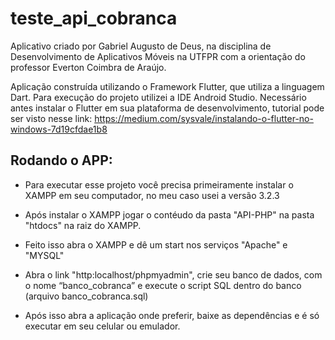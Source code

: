 # teste_api_cobranca

Aplicativo criado por Gabriel Augusto de Deus, na disciplina de Desenvolvimento de Aplicativos Móveis na UTFPR com a orientação do professor Everton Coimbra de Araújo.

Aplicação construída utilizando o Framework Flutter, que utiliza a linguagem Dart. 
Para execução do projeto utilizei a IDE Android Studio. 
Necessário antes instalar o Flutter em sua plataforma de desenvolvimento, tutorial pode ser visto nesse link: https://medium.com/sysvale/instalando-o-flutter-no-windows-7d19cfdae1b8 

## Rodando o APP: 

- Para executar esse projeto você precisa primeiramente instalar o XAMPP em seu computador, no meu caso usei a versão 3.2.3

- Após instalar o XAMPP jogar o contéudo da pasta "API-PHP" na pasta "htdocs" na raiz do XAMPP.

- Feito isso abra o XAMPP e dê um start nos serviços "Apache" e "MYSQL"

- Abra o link "http:localhost/phpmyadmin", crie seu banco de dados, com o nome “banco_cobranca” e execute o script SQL dentro do banco (arquivo banco_cobranca.sql)

- Após isso abra a aplicação onde preferir, baixe as dependências e é só executar em seu celular ou emulador.
